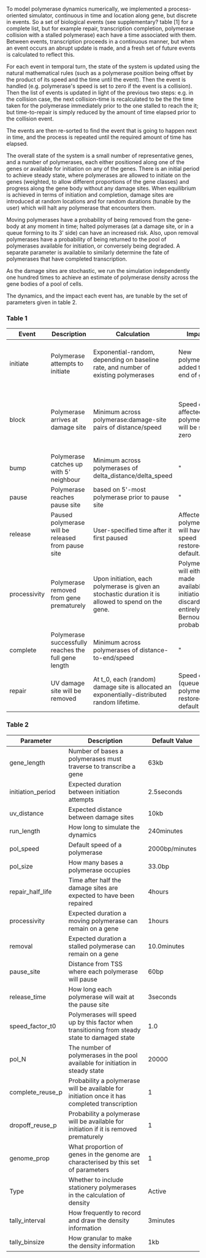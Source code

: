 To model polymerase dynamics numerically, we implemented a
process-oriented simulator, continuous in time and location along
gene, but discrete in events. So a set of biological events (see
supplementary? table [1] for a complete list, but for example
repair, transcription completion, polymerase collision with a stalled
polymerase) each have a time associated with them. Between events,
transcription proceeds in a continuous manner, but when an event
occurs an abrupt update is made, and a fresh set of future events is
calculated to reflect this.

For each event in temporal turn, the state of the system is updated
using the natural mathematical rules (such as a polymerase position
being offset by the product of its speed and the time until the
event). Then the event is handled (e.g. polymerase's speed is set to
zero if the event is a collision).  Then the list of events is updated
in light of the previous two steps: e.g. in the collision case, the
next collision-time is recalculated to be the the time taken for the
polymerase immediately prior to the one stalled to reach the it; but
time-to-repair is simply reduced by the amount of time elapsed prior
to the collision event.

The events are then re-sorted to find the event that is going to
happen next in time, and the process is repeated until the required
amount of time has elapsed. 

The overall state of the system is a small number of representative
genes, and a number of polymerases, each either positioned along one
of the genes or available for initiation on any of the genes. There is
an initial period to achieve steady state, where polymerases are
allowed to initiate on the genes (weighted, to allow different
proportions of the gene classes) and progress along the gene body
without any damage sites. When equilibrium is achieved in terms of
initiation and completion, damage sites are introduced at random
locations and for random durations (tunable by the user) which will
halt any polymerase that encounters them.

Moving polymerases have a probability of being removed from the
gene-body at any moment in time; halted polymerases (at a damage site,
or in a queue forming to its 3' side) can have an increased risk.
Also, upon removal polymerases have a probability of being returned to
the pool of polymerases available for initiation, or conversely being
degraded. A separate parameter is available to similarly determine the
fate of polymerases that have completed transcription.

As the damage sites are stochastic, we run the simulation
independently one hundred times to achieve an estimate of polymerase
density across the gene bodies of a pool of cells.

The dynamics, and the impact each event has, are tunable by the set of
parameters given in table 2.

### Table 1

| Event | Description | Calculation | Impact | Notes |
| ----- | ----------- | ----------- | ------ | ----- |
|initiate | Polymerase attempts to initiate | Exponential-random, depending on baseline rate, and number of existing polymerases | New polymerase added to 5' end of gene | When the event happens, another one is scheduled with the required characteristics. |
|block | Polymerase arrives at damage site | Minimum across polymerase:damage-site pairs of distance/speed | Speed of affected polymerase will be set to zero | A safe lower bound, as events that would alter it will necessarily happen first, inducing a recalculation.  |
|bump | Polymerase catches up with 5' neighbour | Minimum across polymerases of delta_distance/delta_speed | " | |
|pause | Polymerase reaches pause site| based on 5'-most polymerase prior to pause site | " |  |
|release | Paused polymerase will be released from pause site| User-specified time after it first paused | Affected polymerase will have speed restored to default. | |
|processivity | Polymerase removed from gene prematurely| Upon initiation, each polymerase is given an stochastic duration it is allowed to spend on the gene. | Polymerase will either be made available for initiation, or discarded entirely via Bernoulli probability.| |
|complete | Polymerase successfully reaches the full gene length | Minimum across polymerases of distance-to-end/speed | " | | 
|repair | UV damage site will be removed | At t_0, each (random) damage site is allocated an exponentially-distributed random lifetime. | Speed of 3' (queue of) polymerases restored to default | 

### Table 2

| Parameter | Description | Default Value |
|---------- | ----------- | ------------- |
| gene_length | Number of bases a polymerases must traverse to transcribe a gene | 63kb |
| initiation_period | Expected duration between initiation attempts | 2.5seconds |
| uv_distance | Expected distance between damage sites | 10kb |
| run_length | How long to simulate the dynamics | 240minutes |
| pol_speed | Default speed of a polymerase| 2000bp/minutes |
| pol_size | How many bases a polymerase occupies | 33.0bp |
| repair_half_life | Time after half the damage sites are expected to have been repaired | 4hours |
| processivity | Expected duration a moving polymerase can remain on a gene | 1hours |
| removal | Expected duration a stalled polymerase can remain on a gene | 10.0minutes |
| pause_site | Distance from TSS where each polymerase will pause  | 60bp |
| release_time | How long each polymerase will wait at the pause site| 3seconds |
| speed_factor_t0 | Polymerases will speed up by this factor when transitioning from steady state to damaged state | 1.0 | 
| pol_N | The number of polymerases in the pool available for initiation in steady state| 20000 |
| complete_reuse_p | Probability a polymerase will be available for initiation once it has completed transcription| 1 | 
| dropoff_reuse_p | Probability a polymerase will be available for initiation if it is removed prematurely| 1 | 
| genome_prop | What proportion of genes in the genome are characterised by this set of parameters | 1 |
| Type |Whether to include stationery polymerases in the calculation of density | Active |
| tally_interval |How frequently to record and draw the density information | 3minutes |
| tally_binsize |How granular to make the density information | 1kb |

